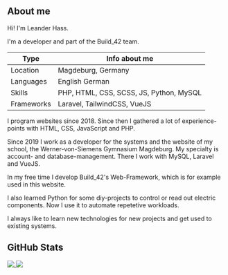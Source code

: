 ## About me
Hi! I'm Leander Hass.

I'm a developer and part of the Build_42 team.

| Type       | Info about me                           |
| ---------- | --------------------------------------- |
| Location   | Magdeburg, Germany                      |
| Languages  | English German                          |
| Skills     | PHP, HTML, CSS, SCSS, JS, Python, MySQL |
| Frameworks | Laravel, TailwindCSS, VueJS             |

I program websites since 2018. Since then I gathered a lot of experience-points with HTML, CSS, JavaScript and PHP.

Since 2019 I work as a developer for the systems and the website of my school, the Werner-von-Siemens Gymnasium Magdeburg. My specialty is account- and database-management. There I work with MySQL, Laravel and VueJS.

In my free time I develop Build_42's Web-Framework, which is for example used in this website.

I also learned Python for some diy-projects to control or read out electric components. Now I use it to automate repetetive workloads.

I always like to learn new technologies for new projects and get used to existing systems.

## GitHub Stats

<a href="https://github.com/anuraghazra/github-readme-stats">
  <img align="top" src="https://github-readme-stats.vercel.app/api?username=leander-hass&count_private=true&show_icons=true&theme=highcontrast&include_all_commits=true&hide=stars&hide_border=true" />
</a>
<a href="https://github.com/anuraghazra/convoychat">
  <img align="top" src="https://github-readme-stats.vercel.app/api/top-langs/?username=leander-hass&layout=compact&theme=highcontrast&hide_border=true" />
</a>
